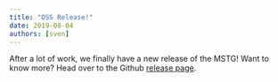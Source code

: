 ```yaml
---
title: "OSS Release!"
date: 2019-08-04
authors: [sven]
---
```


After a lot of work, we finally have a new release of the MSTG! Want to know more? Head over to the Github [release page](https://github.com/OWASP/owasp-mastg/releases).
